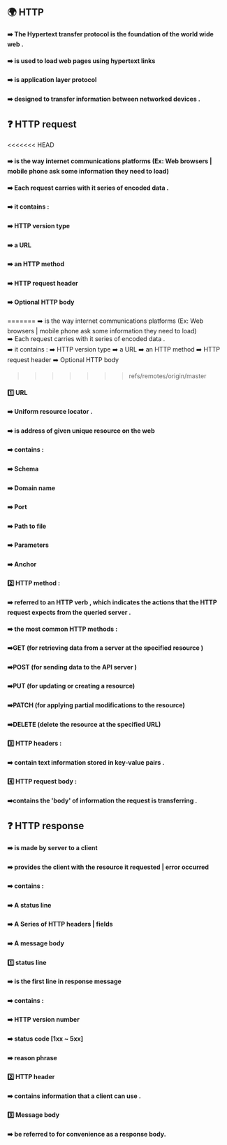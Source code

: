## 🌍 HTTP  <br/>
####   ➡️  The Hypertext transfer protocol is the foundation of the world wide web . 
####   ➡️  is used to load web pages using hypertext links 
####   ➡️  is application layer protocol 
####   ➡️  designed to transfer information between networked devices .

##  ❓ HTTP request  <br/>

<<<<<<< HEAD
####    ➡️ is the way internet communications platforms (Ex: Web browsers | mobile phone ask some information they need to load)<br/>
####    ➡️ Each request carries with it series of encoded data . <br/>
####    ➡️ it contains :
####       ➡️ HTTP version type
####       ➡️ a URL 
####       ➡️ an HTTP method 
####       ➡️ HTTP request header 
####       ➡️ Optional HTTP body 
=======
    ➡️ is the way internet communications platforms (Ex: Web browsers | mobile phone ask some information they need to load)<br/>
    ➡️ Each request carries with it series of encoded data . <br/>
    ➡️ it contains :
        ➡️ HTTP version type 
        ➡️ a URL 
        ➡️ an HTTP method 
        ➡️ HTTP request header 
        ➡️ Optional HTTP body 
>>>>>>> refs/remotes/origin/master

####   1️⃣ URL 
####      ➡️ Uniform resource locator . 
####      ➡️ is address of given unique resource on the web 
####      ➡️ contains :
####          ➡️ Schema 
####          ➡️ Domain name 
####          ➡️ Port 
####          ➡️ Path to file 
####          ➡️ Parameters 
####          ➡️ Anchor 

####   2️⃣ HTTP method : 
####       ➡️ referred to an HTTP verb , which indicates the actions that the HTTP request expects from the queried server . 
####       ➡️ the most common HTTP methods : 
####       ➡️GET    (for retrieving data from a server at the specified resource ) 
####       ➡️POST   (for sending data to the API server ) 
####       ➡️PUT    (for updating or creating a resource) 
####       ➡️PATCH  (for applying  partial modifications to the resource) 
####       ➡️DELETE (delete the resource at the specified URL) 
        
####   3️⃣ HTTP headers : 
####       ➡️ contain text information stored in key-value pairs . 

####   4️⃣ HTTP request body : 
####       ➡️contains the 'body' of information the request is transferring . 

## ❓ HTTP response <br  />
####    ➡️ is made by server to a client 
####    ➡️ provides the client with the resource it requested  | error occurred 
####    ➡️ contains : 
####        ➡️  A status line 
####        ➡️  A Series  of HTTP headers  | fields 
####        ➡️  A message body 
    
####    1️⃣ status line 
####        ➡️ is the first line in response message 
####        ➡️ contains : 
####           ➡️ HTTP version number 
####           ➡️ status code [1xx ~ 5xx] 
####           ➡️ reason phrase 

####    2️⃣ HTTP header  
####        ➡️ contains information that a client can use . 

####    3️⃣ Message body 
####        ➡️ be referred to for convenience as a response body. 



    
